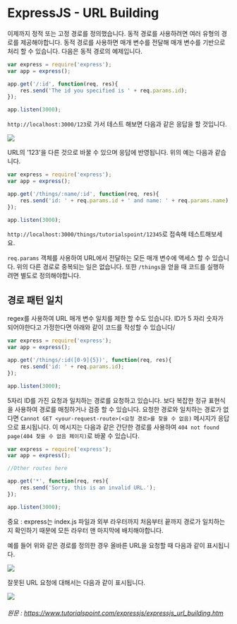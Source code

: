# ExpressJS - URL Building

이제까지 정적 또는 고정 경로를 정의했습니다. 동적 경로를 사용하려면 여러 유형의 경로를 제공해야합니다. 동적 경로를 사용하면 매개 변수를 전달해 매개 변수를 기반으로 처리 할 수 있습니다. 다음은 동적 경로의 예제입니다.

```javascript
var express = require('express');
var app = express();

app.get('/:id', function(req, res){
    res.send('The id you specified is ' + req.params.id);
});

app.listen(3000);
```
`http://localhost:3000/123`로 가서 테스트 해보면 다음과 같은 응답을 할 것입니다.


[<img src="https://www.tutorialspoint.com/expressjs/images/url_building_id.jpg">](https://www.tutorialspoint.com/expressjs/images/url_building_id.jpg)

URL의 '123'을 다른 것으로 바꿀 수 있으며 응답에 반영됩니다. 위의 예는 다음과 같습니다.

```javascript
var express = require('express');
var app = express();

app.get('/things/:name/:id', function(req, res){
    res.send('id: ' + req.params.id + ' and name: ' + req.params.name);
});

app.listen(3000);
```
`http://localhost:3000/things/tutorialspoint/12345`로 접속해 테스트해보세요.

`req.params` 객체를 사용하여 URL에서 전달하는 모든 매개 변수에 액세스 할 수 있습니다. 위의 다른 경로로 중복되는 일은 없습니다. 또한 `/things`을 얻을 때 코드를 실행하려면 별도로 정의해야합니다.

## 경로 패턴 일치
regex를 사용하여 URL 매개 변수 일치를 제한 할 수도 있습니다. ID가 5 자리 숫자가 되어야한다고 가정한다면 아래와 같이 코드를 작성할 수 있습니다/

```javascript
var express = require('express');
var app = express();

app.get('/things/:id([0-9]{5})', function(req, res){
    res.send('id: ' + req.params.id);
});

app.listen(3000);
```

5자리 ID를 가진 요청과 일치하는 경로를 요청하고 있습니다. 보다 복잡한 정규 표현식을 사용하여 경로를 매칭하거나 검증 할 수 있습니다. 요청한 경로와 일치하는 경로가 없다면 `Cannot GET <your-request-route>(<요청 경로>를 찾을 수 없음)` 메시지가 응답으로 표시됩니다. 이 메시지는 다음과 같은 간단한 경로를 사용하여  `404 not found page(404 찾을 수 없음 페이지)`로 바꿀 수 있습니다.

```javascript
var express = require('express');
var app = express();

//Other routes here

app.get('*', function(req, res){
    res.send('Sorry, this is an invalid URL.');
});

app.listen(3000);
```

중요 : express는 index.js 파일과 외부 라우터까지 처음부터 끝까지 경로가 일치하는지 확인하기 때문에 모든 라우터 맨 마지막에 배치해야합니다.

예를 들어 위와 같은 경로를 정의한 경우 올바른 URL을 요청할 때 다음과 같이 표시됩니다.

[<img src="https://www.tutorialspoint.com/expressjs/images/url_matching_correct.jpg">](https://www.tutorialspoint.com/expressjs/images/url_matching_correct.jpg)

잘못된 URL 요청에 대해서는 다음과 같이 표시됩니다.

[<img src="https://www.tutorialspoint.com/expressjs/images/url_pattern_invalid.jpg">](https://www.tutorialspoint.com/expressjs/images/url_pattern_invalid.jpg)


###### 원문 : https://www.tutorialspoint.com/expressjs/expressjs_url_building.htm